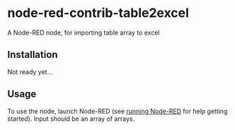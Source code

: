 # node-red-contrib-table2excel
A Node-RED node, for importing table array to excel

## Installation

Not ready yet...

## Usage

To use the node, launch Node-RED (see [running Node-RED](http://nodered.org/docs/getting-started/running.html) for help getting started).
Input should be an array of arrays.
